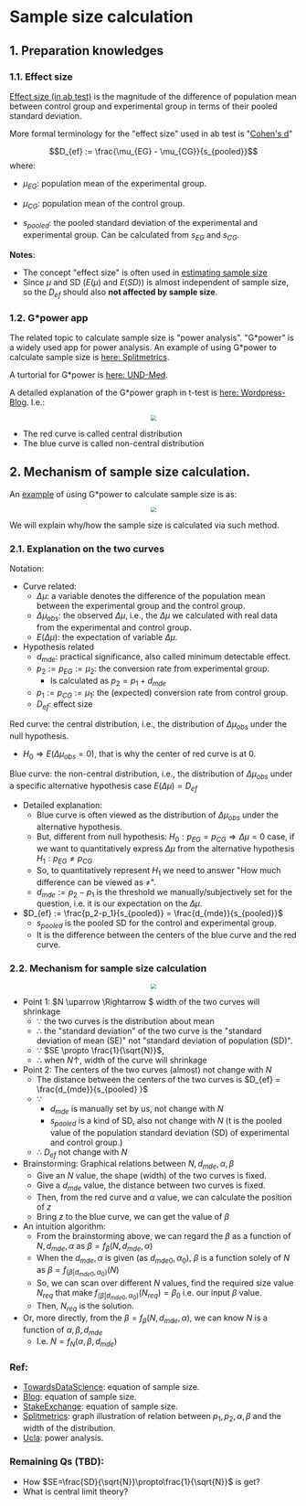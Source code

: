 # Sample size calculation

## 1. Preparation knowledges

### 1.1. Effect size

[Effect size (in ab test)](https://www.simplypsychology.org/effect-size.html) is the magnitude of the difference of population mean between control group and experimental group in terms of their pooled standard deviation.

More formal terminology for the "effect size" used in ab test is "[Cohen's d]( https://en.wikipedia.org/wiki/Effect_size#Cohen's_d)"


$$D_{ef} := \frac{\mu_{EG} - \mu_{CG}}{s_{pooled}}$$
where:
- $\mu_{EG}$: population mean of the experimental group.
- $\mu_{CG}$: population mean of the control group.

- $s_{pooled}$: the pooled standard deviation of the experimental and experimental group. Can be calculated from $s_{EG}$ and $s_{CG}$.
  <!-- - $s_{pooled} = \sqrt{\frac{(N_{EG}-1)s^2_{EG} + (N_{CG}-1)s^2_{CG}}{N_{EG}+N_{CG} - 2}}$
    - $s_{EG}$: SD of the experimental group.
    - $s_{CG}$: SD of the control group.
    - $N_{EG}$: size of the experimental group.
    - $N_{CG}$: size of the control group. -->

**Notes**:
- The concept "effect size" is often used in [estimating sample size](https://en.wikipedia.org/wiki/Sample_size_determination#Estimating_sample_sizes)
- Since $\mu$ and SD ($E(\mu)$ and $E(SD)$) is almost independent of sample size, so the $D_{ef}$ should also **not affected by sample size**.

### 1.2. G\*power app

The related topic to calculate sample size is "power analysis". "G\*power" is a widely used app for power analysis. An example of using G\*power to calculate sample size is [here: Splitmetrics](https://splitmetrics.com/blog/mobile-a-b-testing-sample-size/).

A turtorial for G\*power is [here: UND-Med](https://med.und.edu/daccota/_files/pdfs/berdc_resource_pdfs/sample_size_gpower_module.pdf).

A detailed explanation of the G\*power graph in t-test is [here: Wordpress-Blog](https://testview.wordpress.com/tag/hypothesis-test/). I.e.:

<div  align="center"><img src=https://testview.files.wordpress.com/2015/07/figure-2-review.jpg style = "zoom:60%"></div>

-	The red curve is called central distribution
- The blue curve is called non-central distribution


## 2. Mechanism of sample size calculation.

An [example](https://splitmetrics.com/blog/mobile-a-b-testing-sample-size/) of using G\*power to calculate sample size is as:

<div  align="center"><img src=https://splitmetrics.com/wp-content/uploads/2018/04/8-1-1.png style = "zoom:60%"></div>

We will explain why/how the sample size is calculated via such method.

### 2.1. Explanation on the two curves

Notation:

- Curve related:
  - $\Delta \mu$: a variable denotes the difference of the population mean between the experimental group and the control group.
  - $\Delta \mu_{obs}$: the observed $\Delta \mu$, i.e., the $\Delta \mu$ we calculated with real data from the experimental and control group.
  - $E(\Delta \mu)$: the expectation of variable $\Delta \mu$.
- Hypothesis related
  - $d_{mde}$: practical significance, also called minimum detectable effect.
  - $p_2:=p_{EG}:=\mu_2$: the conversion rate from experimental group.
    - Is calculated as $p_2 = p_1 + d_{mde}$
  - $p_1:=p_{CG}:=\mu_1$: the (expected) conversion rate from control group.
  - $D_{ef}$: effect size

Red curve: the central distribution, i.e.,  the distribution of $\Delta \mu_{obs}$ under the null hypothesis. 
- $H_0 \Rightarrow E(\Delta\mu_{obs} = 0)$, that is why the center of red curve is at 0.

Blue curve: the non-central distribution, i.e.,  the distribution of $\Delta \mu_{obs}$ under a specific alternative hypothesis case $E(\Delta \mu) = D_{ef}$

- Detailed explanation:
  - Blue curve is often viewed as the distribution of $\Delta \mu_{obs}$ under the alternative hypothesis. 
  - But, different from null hypothesis: $H_0: p_{EG} = p_{CG} \Rightarrow \Delta \mu = 0$ case, if we want to quantitatively express $\Delta \mu$ from the alternative hypothesis $H_1: p_{EG} \not = p_{CG}$
  - So, to quantitatively represent $H_1$ we need to answer "How much difference can be viewed as $\not =$". 
  - $d_{mde} := p_2-p_1$ is the threshold we manually/subjectively set for the question, i.e. it is our expectation on the $\Delta \mu$.
- $D_{ef} := \frac{p_2-p_1}{s_{pooled}} = \frac{d_{mde}}{s_{pooled}}$
  - $s_{pooled}$ is the pooled SD for the control and experimental group.
  - It is the difference between the centers of the blue curve and the red curve.


### 2.2. Mechanism for sample size calculation

<div  align="center"><img src=https://splitmetrics.com/wp-content/uploads/2018/04/8-1-1.png style = "zoom:60%"></div>

- Point 1: $N \uparrow \Rightarrow $ width of the two curves will shrinkage
  - $\because$ the two curves is the distribution about mean 
  - $\therefore$ the "standard deviation" of the two curve is the "standard deviation of mean (SE)" not "standard deviation of population (SD)". 
  - $\because$ $SE \propto \frac{1}{\sqrt{N}}$,
  - $\therefore$ when $N \uparrow$,  width of the curve will shrinkage 
- Point 2: The centers of the two curves (almost) not change with $N$
  - The distance between the centers of the two curves is $D_{ef} = \frac{d_{mde}}{s_{pooled} }$
  - $\because$
    - $d_{mde}$ is manually set by us, not change with $N$
    - $s_{pooled}$ is a kind of SD, also not change with $N$ (t is the pooled value of the population standard deviation (SD) of experimental and control group.)
  - $\therefore$ $D_{ef}$ not change with $N$
- Brainstorming: Graphical relations between $N, d_{mde}, \alpha, \beta$
  - Give an $N$ value, the shape (width) of the two curves is fixed.
  - Give a $d_{mde}$ value, the distance between two curves is fixed.
  - Then, from the red curve and $\alpha$ value, we can calculate the position of $z$
  - Bring $z$ to the blue curve, we can get the value of $\beta$
- An intuition algorithm:
  - From the brainstorming above, we can regard the $\beta$ as a function of $N, d_{mde}, \alpha$ as $\beta = f_{\beta}(N, d_{mde}, \alpha)$
  - When the $d_{mde}, \alpha$ is given (as $d_{mde0}, \alpha_0$), $\beta$ is a function solely of $N$ as $\beta = f_{(\beta|d_{mde0},\alpha_0)}(N)$
  - So, we can scan over different $N$ values, find the required size value $N_{req}$ that make $f_{(\beta|d_{mde0},\alpha_0)}(N_{req}) = \beta_0$ i.e. our input $\beta$ value.
  - Then, $N_{req}$ is the solution.
- Or, more directly, from the $\beta = f_{\beta}(N, d_{mde}, \alpha)$, we can know $N$ is a function of $\alpha, \beta, d_{mde}$
  - I.e. $N = f_N(\alpha, \beta, d_{mde})$



### Ref: 
- [TowardsDataScience](https://towardsdatascience.com/required-sample-size-for-a-b-testing-6f6608dd330a): equation of sample size.
- [Blog](https://jeffshow.com/caculate-abtest-required-sample-size.html): equation of sample size.
- [StakeExchange](https://stats.stackexchange.com/questions/392979/ab-test-sample-size-calculation-by-hand): equation of sample size.
- [Splitmetrics](https://splitmetrics.com/blog/mobile-a-b-testing-sample-size/): graph illustration of relation between $p_1, p_2, \alpha, \beta$ and the width of the distribution.
- [Ucla](https://stats.idre.ucla.edu/other/gpower/two-independent-proportions-power-analysis/): power analysis.

### Remaining Qs (TBD):

- How $SE=\frac{SD}{\sqrt{N}}\propto\frac{1}{\sqrt{N}}$ is get?
- What is central limit theory?